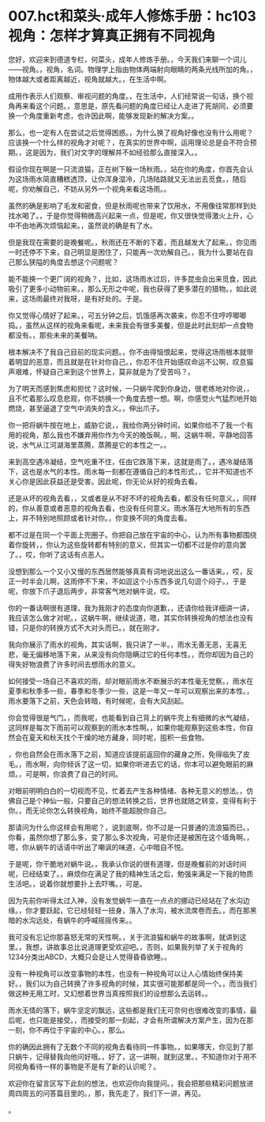 # 007.hct和菜头·成年人修炼手册：hc103 视角：怎样才算真正拥有不同视角

您好，欢迎来到德道专栏，何菜头，成年人修炼手册。，今天我们来聊一个词儿——视角。，视角，名词。物理学上指由物体两端射向眼睛的两条光线所加的角。，物体越大或者距离越近，视角就越大。，在生活中啊。

成用作表示人们观察、审视问题的角度。，在生活中，人们经常说一句话，换个视角再来看这个问题。，意思是，原先看问题的角度已经让人走进了死胡同，必须要换一个角度重新考虑，也许因此啊，能够发现新的解决方案。。

那么，也一定有人在尝试之后觉得困惑。，为什么换了视角好像也没有什么用呢？应该换一个什么样的视角才对呢？，在真实的世界中啊，运用理论总是会不符合预期。，这是因为，我们对文字的理解并不如经验那么直接深入。。

假设你现在啊是一只流浪猫，正在树下躲一场秋雨。，站在你的角度，你首先会认为这场雨水简直糟糕透顶，让你浑身湿冷，几场陆路就又无法出去觅食。，随后呢，你劝解自己，不妨从另外一个视角来看这场雨。。

虽然的确是影响了毛发和密食，但是秋雨呢也带来了饮用水，不用像往常那样到处找水喝了。，于是你觉得稍微高兴起来一点，但是呢，你又很快觉得激火上升，心中不由地再次烦恼起来。，虽然说的确是有了水。

但是我现在需要的是晚餐呢。，秋雨还在不断的下着，而且越发大了起来。，你见雨一时还停不下来，自己明显是困住了，只能再一次劝解自己。，我为什么要站在自己那么狭隘的角度去想这个问题呢？

能不能换一个更广阔的视角？，比如，这场雨水过后，许多昆虫会出来觅食，因此吸引了更多小动物前来。，那么无形之中呢，我也获得了更多潜在的猎物。，如此说来，这场雨最终对我呀，是有好处的。于是。

你又觉得心情好了起来。，可五分钟之后，饥饿感再次袭来，你忍不住哼哼唧唧捣。，虽然从这样的视角来看呢，未来我会有很多美餐，但是此时此刻却一点食物都没有。，那些未来的美餐呐。

根本解决不了我自己目前的现实问题。，你不由得恼恨起来，觉得这场雨根本就带着明显的恶意，而且就是在针对你自己。，你忍不住开始感叹命运不公啊，叹息猫声艰难，怀疑自己来到这个世界上，莫非就是为了受苦吗？。

为了明天而感到焦虑和担忧？这时候，一只蜗牛爬到你身边，很老练地对你说，，且不忙着那么叹息悲观，你不妨换一个角度去想一想。啊，你感觉火气猛烈地开始燃烧，甚至逼退了空气中消失的含义。，伸出爪子。

你一把将蜗牛按在地上，威胁它说，，我给你两分钟时间，如果你给不了我一个有用的视角，那么我也不嫌弃用你作为今天的晚饭啊。，啊，这蜗牛啊，平静地回答说，水气从江河湖海里蒸腾，蒸腾是它的本性之一。。

来到高空遇冷凝结，空气吃重不住，任由它跌落下来，这就是雨了。，遇冷凝结落下，这也是水气的本性。雨水每一刻都在遵循自己的本性形式，，它并不知道也不关心你是因此获益还是受害。因此呢，你无论从好的视角去看。

还是从坏的视角去看，，又或者是从不好不坏的视角去看，都没有任何意义。，同样的，你从善意或者恶意的视角去看，也没有任何意义。雨水落在大地所有的东西上，并不特别地照顾或者针对你。，你变换不同的角度去看。

都不过是在同一个平面上兜圈子。你把自己放在宇宙的中心，认为所有事物都围绕着你旋转，，你认为这些旋转都有特别的意义，但其实一切都不过是你的意向罢了。，哎，你听了这话有点恶人。

没想到那么一个又小又慢的东西居然能够真真有词地说出这么一番话来。，哎，反正一时半会儿啊，这雨停不下来，不如逗这个小东西多说几句逗个闷子。，于是呢，你放下爪子退后两步，非常客气地对蜗牛说，哎。

你的一番话啊很有道理，我为我刚才的态度向你道歉，，还请你给我详细讲一讲，我应该怎么做才对呢。，这蜗牛啊，继续说道，嗯，其实你转换视角的想法也没有错，只是你的转换方式不大对头而已。，就在刚才。

我向你展示了雨水的视角，其实话啊，我只讲了一半。，雨水无善无恶，无喜无悲，毫无偏移地落下来，从来没有向你隐瞒过它的任何本性。，而你却因为自己的得失好物浪费了许多时间去想雨水的意义。

如何接受一场自己不喜欢的雨，却对眼前雨水不断展示的本性毫无觉察。，雨水在夏季和秋季多一些，春季和冬季少一些，这是一年又一年可以观察出来的本性。，雨水要落下之前，天色会转暗，有时候呢，会有大风刮起。

你会觉得很是气门。，而我呢，也能看到自己背上的蜗牛壳上有细微的水气凝结，这同样是每次下雨前可以观察到的雨水本性啊。，如果你能观察到这些本性，你自然会在夏天和秋天找个干燥的地方藏身，同时呢，囤积一些食物。

，你也自然会在雨水落下之前，知道应该提前返回你的藏身之所，免得临失了皮毛。，雨水啊，向你倾诉了这一切，如果你听进去它的话，你本可以避免眼前的麻烦。，可是啊，你浪费了自己的时间。

对眼前明明白白的一切视而不见，忙着去产生各种情绪、各种无意义的想法。，仿佛自己是个神仙一般，只要自己的想法转换之后，世界也就随之转变，变得有利于你。，而无论你怎么转换视角，始终不能超脱你自己。

那请问为什么你这样会有用呢？，说到底啊，你不过是一只普通的流浪猫而已。，你看，虽然你想了那么多，变了那么多次视角，可是你还是被困在这个墙角啊。，嗯，你从蜗牛的话语中听出了嘲讽的味道，心中暗自不悦。

于是呢，你干脆地对蜗牛说。，我承认你说的很有道理，但是晚餐前的对话时间呢，已经结束了。，麻烦你在满足了我的精神生活之后，勉强来满足一下我的物质生活吧。，说着你就想要扑上去吓嘴。，可是。

因为先前你听得太过入神，没有发觉蜗牛一直在一点点的挪动已经站在了水沟边缘。，你才要跃起，它已经轻轻一扭身，落入了水沟，被水流席卷而去。，而在那黑暗的水沟远处，有蜗牛的呼喊摇摇传来。。

我可没有忘记你那喜怒无常的天性啊。，关于流浪猫和蜗牛的故事啊，就讲到这里。，我想，讲故事总比说道理更受欢迎吧。，否则，如果我列举了关于视角的1234分类出ABCD，大概只会是让人觉得昏昏欲睡。。

没有一种视角可以改变事物的本性，也没有一种视角可以让人心情始终保持美好。，我们以为自己转换了许多视角的时候，其实很可能那都是同一个。，而当我们做这种无用工时，又幻想着世界当真按照我们的设想那么去运转。。

雨水无情的落下，蜗牛坚定的飘远，这些都是我们无可奈何也很难改变的事情，最后呢，也只能是接受。，而接受的那一刻起，才会有所谓解决方案产生，因为在那一刻，你不再位于宇宙的中心。，那么。

你的确因此拥有了无数个不同的视角去看待同一件事物。，如果哪天，你见到了那只蜗牛，记得替我向他问好哦。，好了，这一讲啊，就到这里。，不知道你对于用不同视角看待一样的事物是不是有了新的认识呢？。

欢迎你在留言区写下此刻的想法，也欢迎你向我提问。，我会把那些精彩问题放进周四周五的问答篇目里的。，那，我先走了，我们下一讲，再见。

。